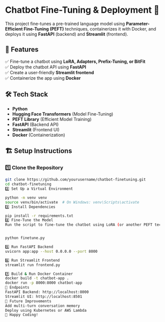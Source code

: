 # Chatbot Fine-Tuning & Deployment 🚀

This project fine-tunes a pre-trained language model using **Parameter-Efficient Fine-Tuning (PEFT)** techniques, containerizes it with Docker, and deploys it using **FastAPI** (backend) and **Streamlit** (frontend).  

## 📌 Features  
✅ Fine-tune a chatbot using **LoRA, Adapters, Prefix-Tuning, or BitFit**  
✅ Deploy the chatbot API using **FastAPI**  
✅ Create a user-friendly **Streamlit frontend**  
✅ Containerize the app using **Docker**  

## 🛠️ Tech Stack  
- **Python**  
- **Hugging Face Transformers** (Model Fine-Tuning)  
- **PEFT Library** (Efficient Model Training)  
- **FastAPI** (Backend API)  
- **Streamlit** (Frontend UI)  
- **Docker** (Containerization)  

## 🏗️ Setup Instructions  

### 1️⃣ **Clone the Repository**
```bash
git clone https://github.com/yourusername/chatbot-finetuning.git
cd chatbot-finetuning
2️⃣ Set Up a Virtual Environment

python -m venv venv
source venv/bin/activate  # On Windows: venv\Scripts\activate
3️⃣ Install Dependencies

pip install -r requirements.txt
4️⃣ Fine-Tune the Model
Run the script to fine-tune the chatbot using LoRA (or another PEFT technique).


python finetune.py

5️⃣ Run FastAPI Backend
uvicorn app:app --host 0.0.0.0 --port 8000

6️⃣ Run Streamlit Frontend
streamlit run frontend.py

7️⃣ Build & Run Docker Container
docker build -t chatbot-app .
docker run -p 8000:8000 chatbot-app
🎯 Endpoints
FastAPI Backend: http://localhost:8000
Streamlit UI: http://localhost:8501
📌 Future Improvements
Add multi-turn conversation memory
Deploy using Kubernetes or AWS Lambda
🚀 Happy Coding!
